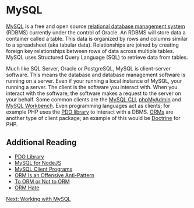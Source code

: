 # MySQL

[MySQL](https://www.mysql.com/) is a free and open source [relational database management system](https://en.wikipedia.org/wiki/Relational_database_management_system) (RDBMS) currently under the control of Oracle. An RDBMS will store data a container called a table. This data is organized by rows and columns similar to a spreadsheet (aka tabular data). Relationships are joined by creating foreign key relationships between rows of data across multiple tables. MySQL uses Structured Query Language (SQL) to retrieve data from tables.

Much like SQL Server, Oracle or PostgreSQL, MySQL is client-server software. This means the database and database management software is running on a server. Even if your running a local instance of MySQL, your running a server. The client is the software you interact with. When you interact with the software, the software makes a request to the server on your behalf. Some common clients are the [MySQL CLI](https://dev.mysql.com/doc/refman/5.7/en/mysql.html), [phpMyAdmin](https://www.phpmyadmin.net/) and [MySQL Workbench](https://www.mysql.com/products/workbench/). Even programming languages act as clients; for example PHP uses the [PDO library](http://php.net/manual/en/book.pdo.php) to interact with a DBMS. [ORMs](https://en.wikipedia.org/wiki/Object-relational_mapping) are another type of client package; an example of this would be [Doctrine](http://www.doctrine-project.org/projects/orm.html) for PHP.

## Additional Reading
* [PDO Library](http://php.net/manual/en/book.pdo.php)
* [MySQL for NodeJS](https://www.npmjs.com/package/mysql)
* [MySQL Client Programs](https://dev.mysql.com/doc/refman/5.7/en/programs-client.html)
* [ORM Is an Offensive Anti-Pattern](http://www.yegor256.com/2014/12/01/orm-offensive-anti-pattern.html)
* [To ORM or Not to ORM](https://www.reddit.com/r/PHP/comments/164r3w/to_orm_or_not_to_orm/)
* [ORM Hate](https://martinfowler.com/bliki/OrmHate.html)

[Next: Working with MySQL](03-WorkingWithMySQL.md)
